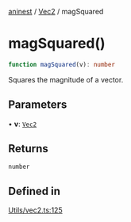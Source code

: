 [aninest](../../index.md) / [Vec2](../index.md) / magSquared

# magSquared()

```ts
function magSquared(v): number
```

Squares the magnitude of a vector.

## Parameters

• **v**: [`Vec2`](../type-aliases/Vec2.md)

## Returns

`number`

## Defined in

[Utils/vec2.ts:125](https://github.com/zphrs/aninest/blob/93165c72e5bf58f07554172fb8f04e60bd3cd7ed/core/src/Utils/vec2.ts#L125)
